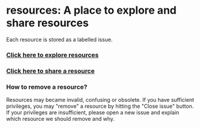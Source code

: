 # resources: A place to explore and share resources 

Each resource is stored as a labelled issue.

### [Click here to explore resources](https://github.com/2DegreesInvesting/resources/issues)
### [Click here to share a resource](https://github.com/2DegreesInvesting/resources/issues/new)

### How to remove a resource?

Resources may became invalid, confusing or obsolete. If you have sufficient privileges, you may "remove" a resource by hitting the "Close issue" button. If your privileges are insufficient, please open a new issue and explain which resource we should remove and why.
